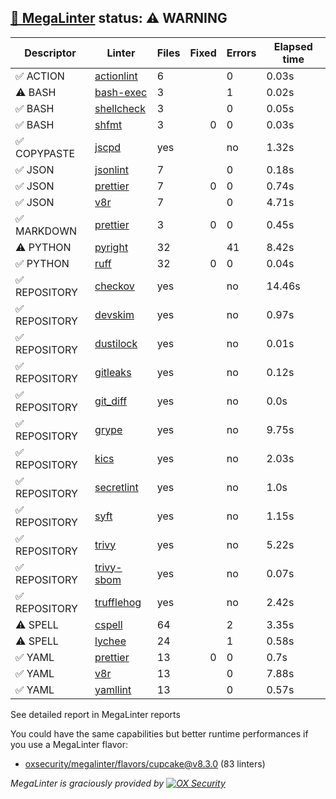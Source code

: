 ## [🦙 MegaLinter](https://megalinter.io/8.3.0) status: ⚠️ WARNING

| Descriptor  |                                  Linter                                   |Files|Fixed|Errors|Elapsed time|
|-------------|---------------------------------------------------------------------------|-----|----:|------|------------|
|✅ ACTION    |[actionlint](https://megalinter.io/8.3.0/descriptors/action_actionlint)    |    6|     |     0|0.03s       |
|⚠️ BASH      |[bash-exec](https://megalinter.io/8.3.0/descriptors/bash_bash_exec)        |    3|     |     1|0.02s       |
|✅ BASH      |[shellcheck](https://megalinter.io/8.3.0/descriptors/bash_shellcheck)      |    3|     |     0|0.05s       |
|✅ BASH      |[shfmt](https://megalinter.io/8.3.0/descriptors/bash_shfmt)                |    3|    0|     0|0.03s       |
|✅ COPYPASTE |[jscpd](https://megalinter.io/8.3.0/descriptors/copypaste_jscpd)           |yes  |     |no    |1.32s       |
|✅ JSON      |[jsonlint](https://megalinter.io/8.3.0/descriptors/json_jsonlint)          |    7|     |     0|0.18s       |
|✅ JSON      |[prettier](https://megalinter.io/8.3.0/descriptors/json_prettier)          |    7|    0|     0|0.74s       |
|✅ JSON      |[v8r](https://megalinter.io/8.3.0/descriptors/json_v8r)                    |    7|     |     0|4.71s       |
|✅ MARKDOWN  |[prettier](https://megalinter.io/8.3.0/descriptors/markdown_prettier)      |    3|    0|     0|0.45s       |
|⚠️ PYTHON    |[pyright](https://megalinter.io/8.3.0/descriptors/python_pyright)          |   32|     |    41|8.42s       |
|✅ PYTHON    |[ruff](https://megalinter.io/8.3.0/descriptors/python_ruff)                |   32|    0|     0|0.04s       |
|✅ REPOSITORY|[checkov](https://megalinter.io/8.3.0/descriptors/repository_checkov)      |yes  |     |no    |14.46s      |
|✅ REPOSITORY|[devskim](https://megalinter.io/8.3.0/descriptors/repository_devskim)      |yes  |     |no    |0.97s       |
|✅ REPOSITORY|[dustilock](https://megalinter.io/8.3.0/descriptors/repository_dustilock)  |yes  |     |no    |0.01s       |
|✅ REPOSITORY|[gitleaks](https://megalinter.io/8.3.0/descriptors/repository_gitleaks)    |yes  |     |no    |0.12s       |
|✅ REPOSITORY|[git_diff](https://megalinter.io/8.3.0/descriptors/repository_git_diff)    |yes  |     |no    |0.0s        |
|✅ REPOSITORY|[grype](https://megalinter.io/8.3.0/descriptors/repository_grype)          |yes  |     |no    |9.75s       |
|✅ REPOSITORY|[kics](https://megalinter.io/8.3.0/descriptors/repository_kics)            |yes  |     |no    |2.03s       |
|✅ REPOSITORY|[secretlint](https://megalinter.io/8.3.0/descriptors/repository_secretlint)|yes  |     |no    |1.0s        |
|✅ REPOSITORY|[syft](https://megalinter.io/8.3.0/descriptors/repository_syft)            |yes  |     |no    |1.15s       |
|✅ REPOSITORY|[trivy](https://megalinter.io/8.3.0/descriptors/repository_trivy)          |yes  |     |no    |5.22s       |
|✅ REPOSITORY|[trivy-sbom](https://megalinter.io/8.3.0/descriptors/repository_trivy_sbom)|yes  |     |no    |0.07s       |
|✅ REPOSITORY|[trufflehog](https://megalinter.io/8.3.0/descriptors/repository_trufflehog)|yes  |     |no    |2.42s       |
|⚠️ SPELL     |[cspell](https://megalinter.io/8.3.0/descriptors/spell_cspell)             |64   |     |2     |3.35s       |
|⚠️ SPELL     |[lychee](https://megalinter.io/8.3.0/descriptors/spell_lychee)             |24   |     |1     |0.58s       |
|✅ YAML      |[prettier](https://megalinter.io/8.3.0/descriptors/yaml_prettier)          |13   |    0|     0|0.7s        |
|✅ YAML      |[v8r](https://megalinter.io/8.3.0/descriptors/yaml_v8r)                    |13   |     |     0|7.88s       |
|✅ YAML      |[yamllint](https://megalinter.io/8.3.0/descriptors/yaml_yamllint)          |13   |     |     0|0.57s       |

See detailed report in MegaLinter reports

You could have the same capabilities but better runtime performances if you use a MegaLinter flavor:
- [oxsecurity/megalinter/flavors/cupcake@v8.3.0](https://megalinter.io/8.3.0/flavors/cupcake/) (83 linters)


_MegaLinter is graciously provided by [![OX Security](https://www.ox.security/wp-content/uploads/2022/06/logo.svg?ref=megalinter_comment)](https://www.ox.security/?ref=megalinter)_